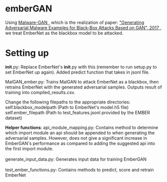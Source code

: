 # emberGAN

Using <a href="https://github.com/yanminglai/Malware-GAN"> Malware-GAN </a>, which is the realization of paper: <a href="https://arxiv.org/abs/1702.05983"> "Generating Adversarial Malware Examples for Black-Box Attacks Based on GAN", 2017 </a>, we treat EmberNet as the blackbox model to be attacked.

# Setting up
__init__.py: Replace EmberNet's __init__.py with this (remember to run setup.py to set EmberNet up again). Added predict function that takes in jsonl file. 

MalGAN_ember.py: Trains MalGAN to attack EmberNet as a blackbox, then retrains EmberNet with the generated adversarial samples. Outputs result of training into compiled_results.csv. 

Change the following filepaths to the appropriate directories: 
self.blackbox_modelpath (Path to EmberNet's model.h5 file)
self.ember_filepath (Path to test_features.jsonl provided by the EMBER dataset) 

<b>Helper functions</b>: 
api_module_mapping.py: Contains method to determine which import module an api should be appended to when generating the adversarial samples. However, does not give a significant increase in EmberGAN's performance as compared to adding the suggested api into the first import module. </br></br>
generate_input_data.py: Generates input data for training EmberGAN </br></br>
test_ember_functions.py: Contains methods to predict, score and retrain EmberNet </br></br>

